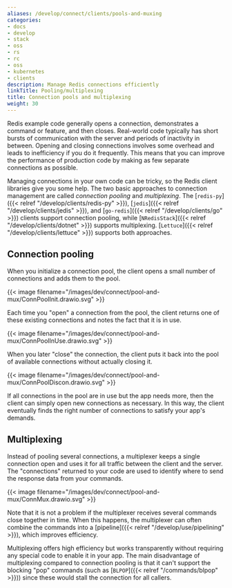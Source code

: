```yaml
---
aliases: /develop/connect/clients/pools-and-muxing
categories:
- docs
- develop
- stack
- oss
- rs
- rc
- oss
- kubernetes
- clients
description: Manage Redis connections efficiently
linkTitle: Pooling/multiplexing
title: Connection pools and multiplexing
weight: 30
---
```


Redis example code generally opens a connection, demonstrates
a command or feature, and then closes. Real-world code typically
has short bursts of communication with the server and periods of
inactivity in between. Opening and closing connections
involves some overhead and leads to inefficiency if you do
it frequently. This means that you can improve the performance of production
code by making as few separate connections as possible.

Managing connections in your own code can be tricky, so the Redis
client libraries give you some help. The two basic approaches to
connection management are called *connection pooling* and *multiplexing*.
The [`redis-py`]({{< relref "/develop/clients/redis-py" >}}),
[`jedis`]({{< relref "/develop/clients/jedis" >}}), and
[`go-redis`]({{< relref "/develop/clients/go" >}}) clients support
connection pooling, while
[`NRedisStack`]({{< relref "/develop/clients/dotnet" >}})
supports multiplexing.
[`Lettuce`]({{< relref "/develop/clients/lettuce" >}})
supports both approaches.

## Connection pooling

When you initialize a connection pool, the client opens a small number
of connections and adds them to the pool.

{{< image filename="/images/dev/connect/pool-and-mux/ConnPoolInit.drawio.svg" >}}

Each time you "open" a connection
from the pool, the client returns one of these existing
connections and notes the fact that it is in use.

{{< image filename="/images/dev/connect/pool-and-mux/ConnPoolInUse.drawio.svg" >}}

When you later "close"
the connection, the client puts it back into the pool of available
connections without actually closing it.

{{< image filename="/images/dev/connect/pool-and-mux/ConnPoolDiscon.drawio.svg" >}}

If all connections in the pool are in use but the app needs more, then
the client can simply open new connections as necessary. In this way, the client
eventually finds the right number of connections to satisfy your
app's demands.

## Multiplexing

Instead of pooling several connections, a multiplexer keeps a
single connection open and uses it for all traffic between the
client and the server. The "connections" returned to your code are
used to identify where to send the response data from your commands.

{{< image filename="/images/dev/connect/pool-and-mux/ConnMux.drawio.svg" >}}

Note that it is not a problem if the multiplexer receives several commands close
together in time. When this happens, the multiplexer can often combine the commands into a
[pipeline]({{< relref "/develop/use/pipelining" >}}), which
improves efficiency.

Multiplexing offers high efficiency but works transparently without requiring
any special code to enable it in your app. The main disadvantage of multiplexing compared to
connection pooling is that it can't support the blocking "pop" commands (such as
[`BLPOP`]({{< relref "/commands/blpop" >}})) since these would stall the
connection for all callers.
